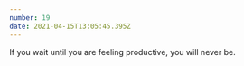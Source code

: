 ```yaml
---
number: 19
date: 2021-04-15T13:05:45.395Z
---
```


If you wait until you are feeling productive, you will never be.